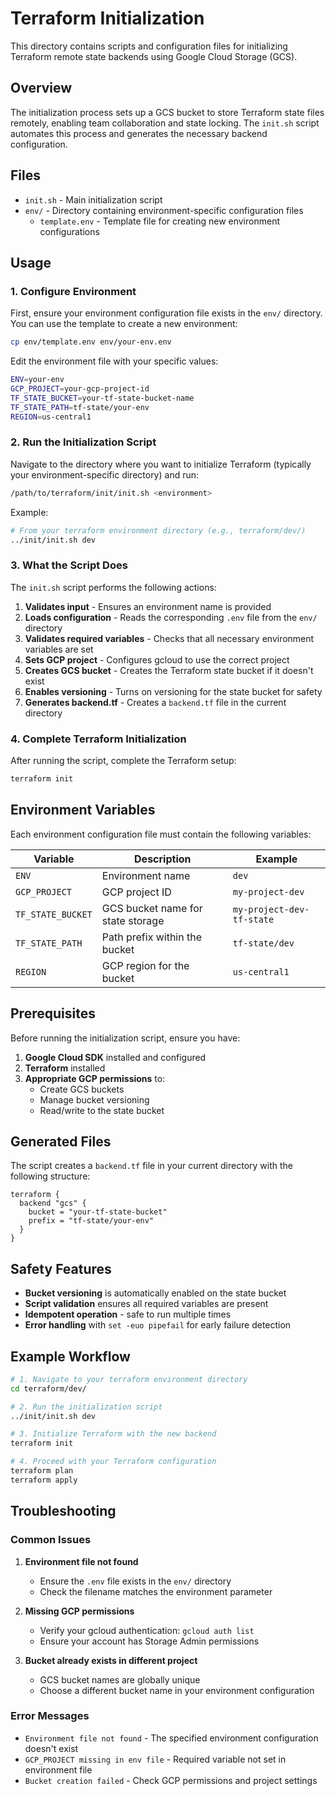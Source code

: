 # Terraform Initialization

This directory contains scripts and configuration files for initializing Terraform remote state backends using Google Cloud Storage (GCS).

## Overview

The initialization process sets up a GCS bucket to store Terraform state files remotely, enabling team collaboration and state locking. The `init.sh` script automates this process and generates the necessary backend configuration.

## Files

- `init.sh` - Main initialization script
- `env/` - Directory containing environment-specific configuration files
  - `template.env` - Template file for creating new environment configurations

## Usage

### 1. Configure Environment

First, ensure your environment configuration file exists in the `env/` directory. You can use the template to create a new environment:

```bash
cp env/template.env env/your-env.env
```

Edit the environment file with your specific values:

```bash
ENV=your-env
GCP_PROJECT=your-gcp-project-id
TF_STATE_BUCKET=your-tf-state-bucket-name
TF_STATE_PATH=tf-state/your-env
REGION=us-central1
```

### 2. Run the Initialization Script

Navigate to the directory where you want to initialize Terraform (typically your environment-specific directory) and run:

```bash
/path/to/terraform/init/init.sh <environment>
```

Example:

```bash
# From your terraform environment directory (e.g., terraform/dev/)
../init/init.sh dev
```

### 3. What the Script Does

The `init.sh` script performs the following actions:

1. **Validates input** - Ensures an environment name is provided
2. **Loads configuration** - Reads the corresponding `.env` file from the `env/` directory
3. **Validates required variables** - Checks that all necessary environment variables are set
4. **Sets GCP project** - Configures gcloud to use the correct project
5. **Creates GCS bucket** - Creates the Terraform state bucket if it doesn't exist
6. **Enables versioning** - Turns on versioning for the state bucket for safety
7. **Generates backend.tf** - Creates a `backend.tf` file in the current directory

### 4. Complete Terraform Initialization

After running the script, complete the Terraform setup:

```bash
terraform init
```

## Environment Variables

Each environment configuration file must contain the following variables:

| Variable          | Description                       | Example                   |
| ----------------- | --------------------------------- | ------------------------- |
| `ENV`             | Environment name                  | `dev`                     |
| `GCP_PROJECT`     | GCP project ID                    | `my-project-dev`          |
| `TF_STATE_BUCKET` | GCS bucket name for state storage | `my-project-dev-tf-state` |
| `TF_STATE_PATH`   | Path prefix within the bucket     | `tf-state/dev`            |
| `REGION`          | GCP region for the bucket         | `us-central1`             |

## Prerequisites

Before running the initialization script, ensure you have:

1. **Google Cloud SDK** installed and configured
2. **Terraform** installed
3. **Appropriate GCP permissions** to:
   - Create GCS buckets
   - Manage bucket versioning
   - Read/write to the state bucket

## Generated Files

The script creates a `backend.tf` file in your current directory with the following structure:

```hcl
terraform {
  backend "gcs" {
    bucket = "your-tf-state-bucket"
    prefix = "tf-state/your-env"
  }
}
```

## Safety Features

- **Bucket versioning** is automatically enabled on the state bucket
- **Script validation** ensures all required variables are present
- **Idempotent operation** - safe to run multiple times
- **Error handling** with `set -euo pipefail` for early failure detection

## Example Workflow

```bash
# 1. Navigate to your terraform environment directory
cd terraform/dev/

# 2. Run the initialization script
../init/init.sh dev

# 3. Initialize Terraform with the new backend
terraform init

# 4. Proceed with your Terraform configuration
terraform plan
terraform apply
```

## Troubleshooting

### Common Issues

1. **Environment file not found**

   - Ensure the `.env` file exists in the `env/` directory
   - Check the filename matches the environment parameter

2. **Missing GCP permissions**

   - Verify your gcloud authentication: `gcloud auth list`
   - Ensure your account has Storage Admin permissions

3. **Bucket already exists in different project**
   - GCS bucket names are globally unique
   - Choose a different bucket name in your environment configuration

### Error Messages

- `Environment file not found` - The specified environment configuration doesn't exist
- `GCP_PROJECT missing in env file` - Required variable not set in environment file
- `Bucket creation failed` - Check GCP permissions and project settings
